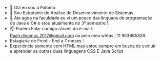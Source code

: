  - 👋  Olá eu sou a Paloma 
- 👀  Sou Estudante de Analise de Desenvolvimento de Sistemas
- 🌱 Ate agoa na faculdade eu vi um pouco das linguans de programação de Java e C#  e etou atualmente no 3° semestre ! 
- 📫 Podem Falar comigo ataves do e-mail: Paah.dinamus.2017@gmail.com ou pelo meu whtas : 11 953865826
- Estagiaria de  Front - End a 7 meses  ! 
- Experiência somente com  HTML  mas estou sempre em busca de evoluir e aprender as outras duas linguagens CSS E Java Script  
